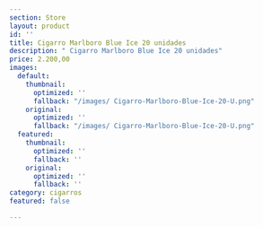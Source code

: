```yaml
---
section: Store
layout: product
id: ''
title: Cigarro Marlboro Blue Ice 20 unidades
description: " Cigarro Marlboro Blue Ice 20 unidades"
price: 2.200,00
images:
  default:
    thumbnail:
      optimized: ''
      fallback: "/images/ Cigarro-Marlboro-Blue-Ice-20-U.png"
    original:
      optimized: ''
      fallback: "/images/ Cigarro-Marlboro-Blue-Ice-20-U.png"
  featured:
    thumbnail:
      optimized: ''
      fallback: ''
    original:
      optimized: ''
      fallback: ''
category: cigarros
featured: false

---
```

